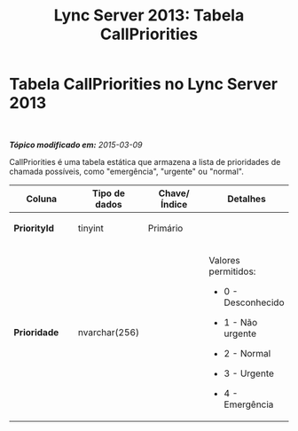 ﻿---
title: 'Lync Server 2013: Tabela CallPriorities'
TOCTitle: Tabela CallPriorities
ms:assetid: 043b63ae-2d64-4f38-a0df-18aa08d6caf5
ms:mtpsurl: https://technet.microsoft.com/pt-br/library/Gg398093(v=OCS.15)
ms:contentKeyID: 49305714
ms.date: 05/19/2016
mtps_version: v=OCS.15
ms.translationtype: HT
---

# Tabela CallPriorities no Lync Server 2013

 

_**Tópico modificado em:** 2015-03-09_

CallPriorities é uma tabela estática que armazena a lista de prioridades de chamada possíveis, como "emergência", "urgente" ou "normal".


<table>
<colgroup>
<col style="width: 25%" />
<col style="width: 25%" />
<col style="width: 25%" />
<col style="width: 25%" />
</colgroup>
<thead>
<tr class="header">
<th>Coluna</th>
<th>Tipo de dados</th>
<th>Chave/Índice</th>
<th>Detalhes</th>
</tr>
</thead>
<tbody>
<tr class="odd">
<td><p><strong>PriorityId</strong></p></td>
<td><p>tinyint</p></td>
<td><p>Primário</p></td>
<td><p></p></td>
</tr>
<tr class="even">
<td><p><strong>Prioridade</strong></p></td>
<td><p>nvarchar(256)</p></td>
<td><p></p></td>
<td><p>Valores permitidos:</p>
<ul>
<li><p>0 - Desconhecido</p></li>
<li><p>1 - Não urgente</p></li>
<li><p>2 - Normal</p></li>
<li><p>3 - Urgente</p></li>
<li><p>4 - Emergência</p></li>
</ul></td>
</tr>
</tbody>
</table>

